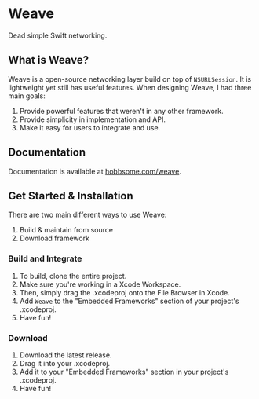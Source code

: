 # Weave
Dead simple Swift networking.
## What is Weave?
Weave is a open-source networking layer build on top of `NSURLSession`. It is lightweight yet still has useful features. When designing Weave, I had three main goals:
1. Provide powerful features that weren't in any other framework.
2. Provide simplicity in implementation and API.
3. Make it easy for users to integrate and use.
## Documentation
Documentation is available at [hobbsome.com/weave](http://www.hobbsome.com/weave).
## Get Started & Installation
There are two main different ways to use Weave:
1. Build & maintain from source
2. Download framework
### Build and Integrate
1. To build, clone the entire project. 
2. Make sure you're working in a Xcode Workspace. 
3. Then, simply drag the .xcodeproj onto the File Browser in Xcode. 
4. Add `Weave` to the "Embedded Frameworks" section of your project's .xcodeproj.
5. Have fun!
### Download
1. Download the latest release.
2. Drag it into your .xcodeproj.
3. Add it to your "Embedded Frameworks" section in your project's .xcodeproj.
4. Have fun!